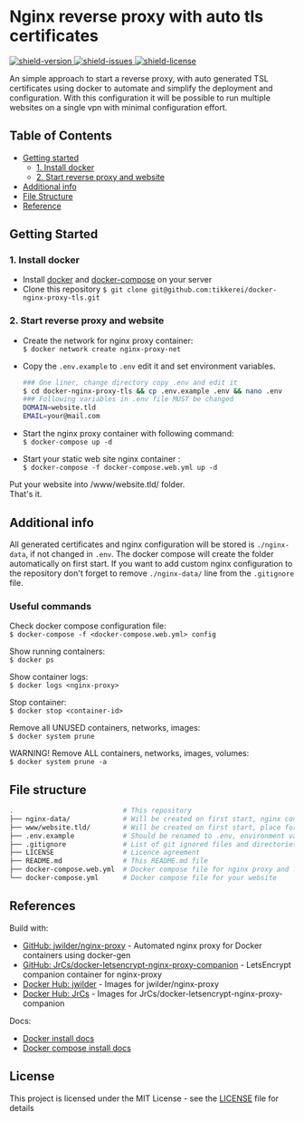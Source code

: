 # Nginx reverse proxy with auto tls certificates

[ ![shield-version] ][link-ghb-rep]
[ ![shield-issues] ][link-ghb-iss]
[ ![shield-license] ][link-ghb-lcs]

An simple approach to start a reverse proxy, with auto generated TSL certificates using docker to automate and simplify the deployment and configuration. With this configuration it will be possible to run multiple websites on a single vpn with minimal configuration effort.

## Table of Contents

- [Getting started](#getting-started)
  - [1. Install docker](#1-install-docker)
  - [2. Start reverse proxy and website](#2-start-reverse-proxy-and-website)
- [Additional info](#additional-info)
- [File Structure](#file-structure)
- [Reference](#references)

## Getting Started

### 1. Install docker

- Install [docker][link-ref-dok] and [docker-compose][link-ref-dkc] on your server
- Clone this repository `$ git clone git@github.com:tikkerei/docker-nginx-proxy-tls.git`

### 2. Start reverse proxy and website

- Create the network for nginx proxy container:  
  `$ docker network create nginx-proxy-net`
- Copy the `.env.example` to `.env` edit it and set environment variables.

  ```bash
  ### One liner, change directory copy .env and edit it
  $ cd docker-nginx-proxy-tls && cp .env.example .env && nano .env
  ### Following variables in .env file MUST be changed
  DOMAIN=website.tld
  EMAIL=your@mail.com
  ```

- Start the nginx proxy container with following command:  
  `$ docker-compose up -d`
- Start your static web site nginx container :  
  `$ docker-compose -f docker-compose.web.yml up -d`

Put your website into /www/website.tld/ folder.  
That's it.

## Additional info

All generated certificates and nginx configuration will be stored is `./nginx-data`, if not changed in `.env`. The docker compose will create the folder automatically on first start. If you want to add custom nginx configuration to the repository don't forget to remove `./nginx-data/` line from the `.gitignore` file.

### Useful commands

Check docker compose configuration file:  
`$ docker-compose -f <docker-compose.web.yml> config`

Show running containers:  
`$ docker ps`

Show container logs:  
`$ docker logs <nginx-proxy>`

Stop container:  
`$ docker stop <container-id>`

Remove all UNUSED containers, networks, images:  
`$ docker system prune`

WARNING! Remove ALL containers, networks, images, volumes:  
`$ docker system prune -a`

## File structure

```bash
.                           # This repository
├── nginx-data/             # Will be created on first start, nginx config files
├── www/website.tld/        # Will be created on first start, place for your website
├── .env.example            # Should be renamed to .env, environment variables
├── .gitignore              # List of git ignored files and directories
├── LICENSE                 # Licence agreement
├── README.md               # This README.md file
├── docker-compose.web.yml  # Docker compose file for nginx proxy and letsencrypt container
└── docker-compose.yml      # Docker compose file for your website
```

## References

Build with:

- [GitHub: jwilder/nginx-proxy][link-ref-ngx] - Automated nginx proxy for Docker containers using docker-gen
- [GitHub: JrCs/docker-letsencrypt-nginx-proxy-companion][link-ref-tls] - LetsEncrypt companion container for nginx-proxy
- [Docker Hub: jwilder][link-ref-dnx] - Images for jwilder/nginx-proxy
- [Docker Hub: JrCs][link-ref-dls] - Images for JrCs/docker-letsencrypt-nginx-proxy-companion

Docs:

- [Docker install docs][link-ref-dok]
- [Docker compose install docs][link-ref-dkc]

## License

This project is licensed under the MIT License - see the [LICENSE](LICENSE) file for details

[link-ref-ngx]:     https://github.com/jwilder/nginx-proxy
[link-ref-tls]:     https://github.com/JrCs/docker-letsencrypt-nginx-proxy-companion
[link-ref-dnx]:     https://hub.docker.com/r/jwilder/nginx-proxy
[link-ref-dls]:     https://hub.docker.com/r/jrcs/letsencrypt-nginx-proxy-companion
[link-ref-dok]:     https://docs.docker.com/install/linux/docker-ce/ubuntu/
[link-ref-dkc]:     https://docs.docker.com/compose/install/
[link-ghb-rep]:     https://github.com/tikkerei/docker-nginx-proxy-tls
[link-ghb-iss]:     https://github.com/tikkerei/docker-nginx-proxy-tls/issues
[link-ghb-lcs]:     https://github.com/tikkerei/docker-nginx-proxy-tls/blob/master/LICENSE

[shield-version]:   https://img.shields.io/github/v/release/tikkerei/docker-nginx-proxy-tls
[shield-issues]:    https://img.shields.io/github/issues/tikkerei/docker-nginx-proxy-tls
[shield-license]:   https://img.shields.io/github/license/tikkerei/docker-nginx-proxy-tls